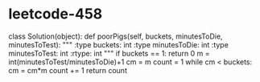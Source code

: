 # leetcode-458
class Solution(object):
    def poorPigs(self, buckets, minutesToDie, minutesToTest):
        """
        :type buckets: int
        :type minutesToDie: int
        :type minutesToTest: int
        :rtype: int
        """
        if buckets == 1:
            return 0
        m = int(minutesToTest/minutesToDie)+1
        cm = m
        count = 1
        while cm < buckets:
            cm = cm*m
            count += 1
        return count
